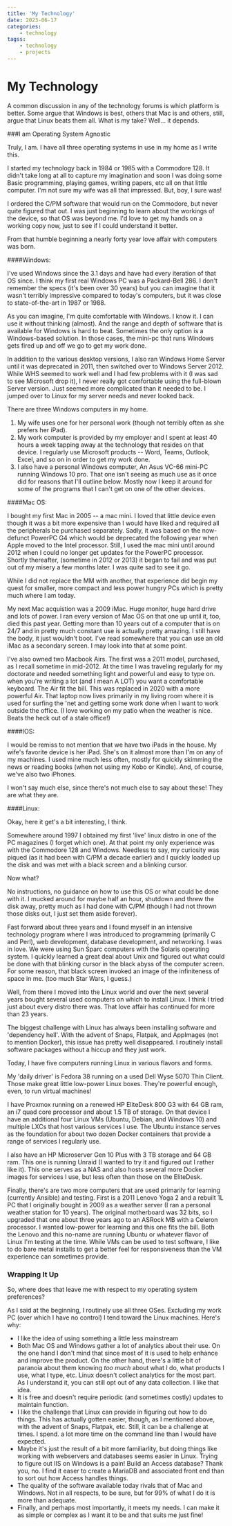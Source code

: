 ```yaml
---
title: 'My Technology'
date: 2023-06-17
categories:
    - technology
tagss:
    - technology
    - projects
---
```

# My Technology

A common discussion in any of the technology forums is which platform is better.  Some argue that Windows is best, others that Mac is and others, still, argue that Linux beats them all.  What is my take? Well... it depends.

###I am Operating System Agnostic

Truly, I am.  I have all three operating systems in use in my home as I write this.  

I started my technology back in 1984 or 1985 with a Commodore 128.  It didn't take long at all to capture <!-- more -->my imagination and soon I was doing some Basic programming, playing games, writing papers, etc all on that little computer.  I'm not sure my wife was all that impressed.  But, boy, I sure was!  

I ordered the C/PM software that would run on the Commodore, but never quite figured that out.  I was just beginning to learn about the workings of the device, so that OS was beyond me.  I'd love to get my hands on a working copy now, just to see if I could understand it better.

From that humble beginning a nearly forty year love affair with computers was born.

####Windows:

I've used Windows since the 3.1 days and have had every iteration of that OS since.  I think my first real Windows PC was  a Packard-Bell 286.  I don't remember the specs (it's been over 30 years) but you can imagine that it wasn't terribly impressive compared to today's computers, but it was close to state-of-the-art in 1987 or 1988.

As you can imagine, I'm quite comfortable with Windows. I know it. I can use it without thinking (almost). And the range and depth of software that is available for Windows is hard to beat. Sometimes the only option is a Windows-based solution.  In those cases, the mini-pc that runs Windows gets fired up and off we go to get my work done.

In addition to the various desktop versions, I also ran Windows Home Server until it was deprecated in 2011, then switched over to Windows Server 2012.  While WHS seemed to work well and I had few problems with it (I was sad to see Microsoft drop it), I never really got comfortable using the full-blown Server version.  Just seemed more complicated than it needed to be.  I jumped over to Linux for my server needs and never looked back.


There are three Windows computers in my home.  

1. My wife uses one for her personal work (though not terribly often as she prefers her iPad). 
2. My work computer is provided by my employer and I spent at least 40 hours a week tapping away at the technology that resides on that device.  I regularly use Microsoft products -- Word, Teams, Outlook, Excel, and so on in order to get my work done. 
3. I also have a personal Windows computer, An Asus VC-66 mini-PC running Windows 10 pro.  That one isn't seeing as much use as it once did for reasons that I'll outline below.  Mostly now I keep it around for some of the programs that I can't get on one of the other devices.



####Mac OS:

I bought my first Mac in 2005 -- a mac mini.  I loved that little device even though it was a bit more expensive than I would have liked and required all the peripherals be purchased separately. Sadly, it was based on the now-defunct PowerPC G4 which would be deprecated the following year when Apple moved to the Intel processor.  Still, I used the mac mini until around 2012 when I could no longer get updates for the PowerPC processor.  Shortly thereafter,  (sometime in 2012 or 2013) it began to fail and was put out of my misery a few months later.  I was quite sad to see it go.

While I did not replace the MM with another, that experience did begin my quest for smaller, more compact and less power hungry PCs which is pretty much where I am today.

My next Mac acquistion was a 2009 iMac.  Huge monitor, huge hard drive and lots of power.  I ran every version of Mac OS on that one up until it, too, died this past year.  Getting more than 10 years out of a computer that is on 24/7 and in pretty much constant use is actually pretty amazing. I still have the body, it just wouldn't boot.  I've read somewhere that you can use an old iMac as a secondary screen.  I may look into that at some point.

I've also owned two Macbook Airs.  The first was a 2011 model, purchased, as I recall sometime in mid-2012. At the time I was traveling regularly for my doctorate and needed something light and powerful and easy to type on.  when you're writing a lot (and I mean A LOT) you want a comfortable keyboard.  The Air fit the bill.  This was replaced in 2020 with a more powerful Air.  That laptop now lives primarily in my living room where it is used for surfing the 'net and getting some work done when I want to work outside the office. (I love working on my patio when the weather is nice.  Beats the heck out of a stale office!)

####IOS:

I would be remiss to not mention that we have two iPads in the house.  My wife's favorite device is her iPad.  She's on it almost more than I'm on any of my machines.  I used mine much less often, mostly for quickly skimming the news or reading books (when not using my Kobo or Kindle).  And, of course, we've also two iPhones.

I won't say much else, since there's not much else to say about these!  They are what they are.

####Linux:

Okay, here it get's a bit interesting, I think.

Somewhere around 1997 I obtained my first 'live' linux distro in one of the PC magazines (I forget which one). At that point my only experience was with the Commodore 128 and Windows. Needless to say, my curiosity was piqued (as it had been with C/PM a decade earlier) and I quickly loaded up the disk and was met with a black screen and a blinking cursor.

Now what?

No instructions, no guidance on how to use this OS or what could be done with it.  I mucked around for maybe half an hour, shutdown and threw the disk away, pretty much as I had done with C/PM (though I had not thrown those disks out, I just set them aside forever).

Fast forward about three years and I found myself in an intensive technology program where I was introduced to programming (primarily C and Perl), web development, database development, and networking.  I was in love.  We were using Sun Sparc computers with the Solaris operating system.  I quickly learned a great deal about Unix and figured out what could be done with that blinking cursor in the black abyss of the computer screen. For some reason, that black screen invoked an image of the infiniteness of space in me. (too much Star Wars, I guess.)

Well, from there I moved into the Linux world and over the next several years bought several used computers on which to install Linux. I think I tried just about every distro there was.  That love affair has continued for more than 23 years.  

The biggest challenge with Linux has always been installing software and 'dependency hell'.  With the advent of Snaps, Flatpak, and AppImages (not to mention Docker), this issue has pretty well disappeared.  I routinely install software packages without a hiccup and they just work.

Today, I have five computers running Linux in various flavors and forms.

My 'daily driver' is Fedora 38 running on a used Dell Wyse 5070 Thin Client. Those make great little low-power Linux boxes.  They're powerful enough, even, to run virtual machines!

I have Proxmox running on a renewed HP EliteDesk 800 G3 with 64 GB ram, an i7 quad core processor and about  1.5 TB of storage.  On that device I have an additional four Linux VMs (Ubuntu, Debian, and Windows 10) and multiple LXCs that host various services I use.  The Ubuntu instance serves as the foundation for about two dozen Docker containers that provide a range of services I regularly use.

I also have an HP Microserver Gen 10 Plus with 3 TB storage and 64 GB ram. This one is running Unraid (I wanted to try it and figured out I rather like it). This one serves as a NAS and also hosts several more Docker images for services I use, but less often than those on the EliteDesk.

Finally, there's are two more computers that are used primarily for learning (currently Ansible) and testing. First is a 2011 Lenovo Yoga 2 and a rebuilt 1L PC that I originally bought in 2009 as a weather server (I ran a personal weather station for 10 years). The original motherboard was 32 bits, so I upgraded that one about three years ago to an ASRock MB with a Celeron processor.  I wanted low-power for learning and this one fits the bill. Both the Lenovo and this no-name are running Ubuntu or whatever flavor of Linux I'm testing at the time. While VMs can be used to test software, I like to do bare metal installs to get a better feel for responsiveness than the VM experience can sometimes provide.

### Wrapping It Up

So, where does that leave me with respect to my operating system preferences?

As I said at the beginning, I routinely use all three OSes.  Excluding my work PC (over which I have no control) I tend toward the Linux machines. Here's why:


* I like the idea of using something a little less mainstream
* Both Mac OS and Windows gather a lot of analytics about their use.  On the one hand I don't mind that since most of it is used to help enhance and improve the product.  On the other hand, there's a little bit of paranoia about them knowing *too much* about what I do, what products I use, what I type, etc. Linux doesn't collect analytics for the most part.  As I understand it, you can still opt out of any data collection.  I like that idea.
* It is free and doesn't require periodic (and sometimes costly) updates to maintain function.
* I like the challenge that Linux can provide in figuring out how to do things.  This has actually gotten easier, though,  as I mentioned above, with the advent of Snaps, Flatpak, etc. Still, it can be a challenge at times. I spend. a lot more time on the command line than I would have expected.
* Maybe it's just the result of a bit more familiarlity, but doing things like working with webservers and databases seems easier in Linux.  Trying to figure out IIS on Windows is a pain! Build an Access database?  Thank you, no.  I find it easer to create a MariaDB and associated front end than to sort out how Access handles things.
* The quality of the software available today rivals that of Mac and Windows. Not in all respects, to be sure, but for 99% of what I do it is more than adequate.
* Finally, and perhaps most importantly, it meets my needs.  I can make it as simple or complex as I want it to be and that suits me just fine!
